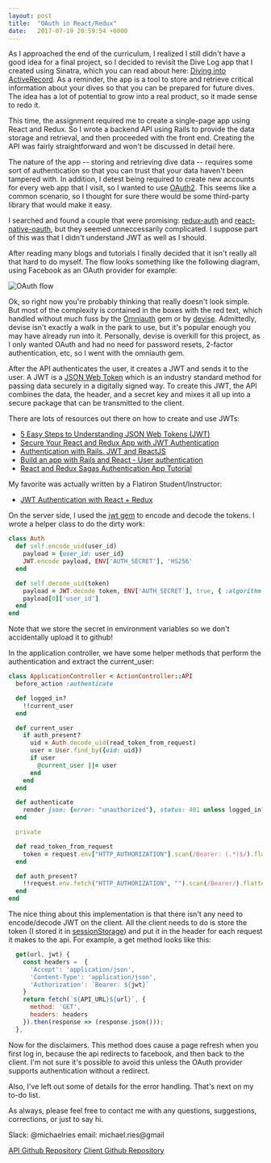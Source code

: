 ```yaml
---
layout: post
title:  "OAuth in React/Redux"
date:   2017-07-19 20:59:54 +0000
---
```



As I approached the end of the curriculum, I realized I still didn't have a good idea for a final project, so I decided to revisit the Dive Log app that I created using Sinatra, which you can read about here: [Diving into ActiveRecord](http://michaelries.info/2017/04/27/diving_into_activerecord/).  As a reminder, the app is a tool to store and retrieve critical information about your dives so that you can be prepared for future dives. The idea has a lot of potential to grow into a real product, so it made sense to redo it.

This time, the assignment required me to create a single-page app using React and Redux.  So I wrote a backend API using Rails to provide the data storage and retrieval, and then proceeded with the front end.   Creating the API was fairly straightforward and won't be discussed in detail here.

The nature of the app -- storing and retrieving dive data -- requires some sort of authentication so that you can trust that your data haven't been tampered with.  In addition, I detest being required to create new accounts for every web app that I visit, so I wanted to use [OAuth2](https://www.digitalocean.com/community/tutorials/an-introduction-to-oauth-2).  This seems like a common scenario, so I thought for sure there would be some third-party library that would make it easy.

I searched and found a couple that were promising: [redux-auth](https://github.com/lynndylanhurley/redux-auth#extended-documentation) and [react-native-oauth](https://github.com/fullstackreact/react-native-oauth), but they seemed unneccessarily complicated.  I suppose part of this was that I didn't understand JWT as well as I should.

After reading many blogs and tutorials I finally decided that it isn't really all that hard to do myself.  The flow looks something like the following diagram, using Facebook as an OAuth provider for example:

![OAuth flow](https://github.com/mikeries/dive-log-client/blob/master/public/Capture.PNG?raw=true)

Ok, so right now you're probably thinking that really doesn't look simple.  But most of the complexity is contained in the boxes with the red text, which handled without much fuss by the [Omniauth](https://github.com/omniauth/omniauth) gem or by [devise](https://github.com/plataformatec/devise).  Admittedly, devise isn't exactly a walk in the park to use, but it's popular enough you may have already run into it.  Personally, devise is overkill for this project, as I only wanted OAuth and had no need for password resets, 2-factor authentication, etc, so I went with the omniauth gem.

After the API authenticates the user, it creates a JWT and sends it to the user.  A JWT is a [JSON Web Token](https://jwt.io/introduction/) which is an industry standard method for passing data securely in a digitally signed way.  To create this JWT, the API combines the data, the header, and a secret key and mixes it all up into a secure package that can be transmitted to the client.

There are lots of resources out there on how to create and use JWTs: 

- [5 Easy Steps to Understanding JSON Web Tokens (JWT)](https://medium.com/vandium-software/5-easy-steps-to-understanding-json-web-tokens-jwt-1164c0adfcec)
- [Secure Your React and Redux App with JWT Authentication](https://auth0.com/blog/secure-your-react-and-redux-app-with-jwt-authentication/)
- [Authentication with Rails, JWT and ReactJS](https://nebulab.it/blog/authentication-with-rails-jwt-and-react/)
- [Build an app with Rails and React - User authentication](https://groundberry.github.io/development/2017/04/08/build-an-app-with-rails-and-react-user-authentication.html)
- [React and Redux Sagas Authentication App Tutorial](http://start.jcolemorrison.com/react-and-redux-sagas-authentication-app-tutorial/)

My favorite was actually written by a Flatiron Student/Instructor:

- [JWT Authentication with React + Redux](http://www.thegreatcodeadventure.com/jwt-authentication-with-react-redux/)

On the server side, I used the [jwt gem](https://github.com/jwt/ruby-jwt) to encode and decode the tokens.  I wrote a helper class to do the dirty work:

```ruby
class Auth
  def self.encode_uid(user_id)
    payload = {user_id: user_id}
    JWT.encode payload, ENV['AUTH_SECRET'], 'HS256'
  end

  def self.decode_uid(token)
    payload = JWT.decode token, ENV['AUTH_SECRET'], true, { :algorithm => 'HS256' }
    payload[0]['user_id']
  end
end
```

Note that we store the secret in environment variables so we don't accidentally upload it to github!

In the application controller, we have some helper methods that perform the authentication and extract the current_user:

```ruby
class ApplicationController < ActionController::API  
  before_action :authenticate 

  def logged_in?
    !!current_user
  end

  def current_user
    if auth_present?
      uid = Auth.decode_uid(read_token_from_request)
      user = User.find_by({uid: uid})
      if user
        @current_user ||= user
      end
    end
  end

  def authenticate
    render json: {error: "unauthorized"}, status: 401 unless logged_in?
  end

  private

  def read_token_from_request
    token = request.env["HTTP_AUTHORIZATION"].scan(/Bearer: (.*)$/).flatten.last
  end

  def auth_present?
    !!request.env.fetch("HTTP_AUTHORIZATION", "").scan(/Bearer/).flatten.first
  end
end
```

The nice thing about this implementation is that there isn't any need to encode/decode JWT on the client.  All the client needs to do is store the token (I stored it in [sessionStorage](https://developer.mozilla.org/en-US/docs/Web/API/Window/sessionStorage)) and put it in the header for each request it makes to the api.  For example, a get method looks like this:

```javascript
  get(url, jwt) {
    const headers =  {
      'Accept': 'application/json',
      'Content-Type': 'application/json',
      'Authorization': `Bearer: ${jwt}`
    }
    return fetch(`${API_URL}${url}`, {
      method: 'GET',
      headers: headers
    }).then(response => (response.json()));
  },
```

Now for the disclaimers.  This method does cause a page refresh when you first log in, because the api redirects to facebook, and then back to the client.  I'm not sure it's possible to avoid this unless the OAuth provider supports authentication without a redirect.

Also, I've left out some of details for the error handling.  That's next on my to-do list.

As always, please feel free to contact me with any questions, suggestions, corrections, or just to say hi.

Slack: @michaelries
email: michael.ries@gmail
	
[API Github Repository](http://https://github.com/mikeries/dive-log-api)
[Client Github Repository](https://github.com/mikeries/dive-log-client)



